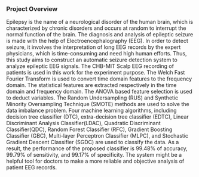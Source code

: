 ### Project Overview
Epilepsy is the name of a neurological disorder of the human brain, which is characterized by chronic disorders and occurs at random to interrupt the normal function of the brain. The diagnosis and analysis of epileptic seizure is made with the help of Electroencephalography (EEG). In order to detect seizure, it involves the interpretation of long EEG records by the expert physicians, which is time-consuming and need high human efforts. Thus, this study aims to construct an automatic seizure detection system to analyze epileptic EEG signals.
The CHB-MIT Scalp EEG recording of patients is used in this work for the experiment purpose. The Welch Fast Fourier Transform is used to convert time domain features to the frequency domain. The statistical features are extracted respectively in the time domain and frequency domain.  The ANOVA based feature selection is used to deduct variables. The Random Undersampling (RUS) and Synthetic Minority Oversampling Technique (SMOTE) methods are used to solve the data imbalance problem. Four machine learning algorithms, including decision tree classifier (DTC), extra-decision tree classifier (EDTC), Linear Discriminant Analysis Classifier(LDAC), Quadratic Discriminant Classifier(QDC), Random Forest Classifier (RFC), Gradient Boosting Classifier (GBC), Multi-layer Perceptron Classifier (MLPC), and Stochastic Gradient Descent Classifier (SGDC) are used to classify the data. As a result, the performance of the proposed classifier is 99.48% of accuracy, 99.79% of sensitivity, and 99.17% of specificity. The system might be a helpful tool for doctors to make a more reliable and objective analysis of patient EEG records.
